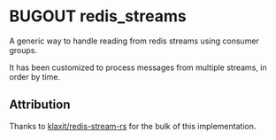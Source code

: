 # BUGOUT redis_streams

A generic way to handle reading from redis streams using consumer groups.

It has been customized to process messages from multiple streams, in order by time.

## Attribution

Thanks to [klaxit/redis-stream-rs](https://github.com/klaxit/redis-stream-rs) for the bulk of this implementation.
